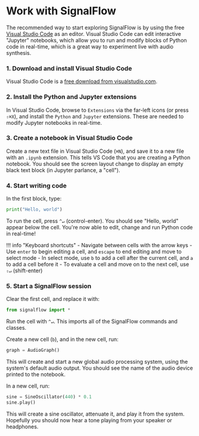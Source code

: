 # Work with SignalFlow

The recommended way to start exploring SignalFlow is by using the free [Visual Studio Code](https://code.visualstudio.com/) as an editor. Visual Studio Code can edit interactive "Jupyter" notebooks, which allow you to run and modify blocks of Python code in real-time, which is a great way to experiment live with audio synthesis.

### 1. Download and install Visual Studio Code

Visual Studio Code is a [free download from visualstudio.com](https://code.visualstudio.com/Download).

### 2. Install the Python and Jupyter extensions

In Visual Studio Code, browse to `Extensions` via the far-left icons (or press `⇧⌘X`), and install the `Python` and `Jupyter` extensions. These are needed to modify Jupyter notebooks in real-time.

### 3. Create a notebook in Visual Studio Code

Create a new text file in Visual Studio Code (`⌘N`), and save it to a new file with an `.ipynb` extension. This tells VS Code that you are creating a Python notebook. You should see the screen layout change to display an empty black text block (in Jupyter parlance, a "cell").

### 4. Start writing code

In the first block, type:

```python
print("Hello, world")
```

To run the cell, press `^↵` (control-enter). You should see "Hello, world" appear below the cell. You're now able to edit, change and run Python code in real-time!

!!! info "Keyboard shortcuts"
    - Navigate between cells with the arrow keys
    - Use `enter` to begin editing a cell, and `escape` to end editing and move to select mode
    - In select mode, use `b` to add a cell after the current cell, and `a` to add a cell before it 
    - To evaluate a cell and move on to the next cell, use `⇧↵` (shift-enter)

### 5. Start a SignalFlow session

Clear the first cell, and replace it with:

```python
from signalflow import *
```

Run the cell with `^↵`. This imports all of the SignalFlow commands and classes.

Create a new cell (`b`), and in the new cell, run:

```python
graph = AudioGraph()
```

This will create and start a new global audio processing system, using the system's default audio output. You should see the name of the audio device printed to the notebook.

In a new cell, run:

```python
sine = SineOscillator(440) * 0.1
sine.play()
```

This will create a sine oscillator, attenuate it, and play it from the system. Hopefully you should now hear a tone playing from your speaker or headphones.